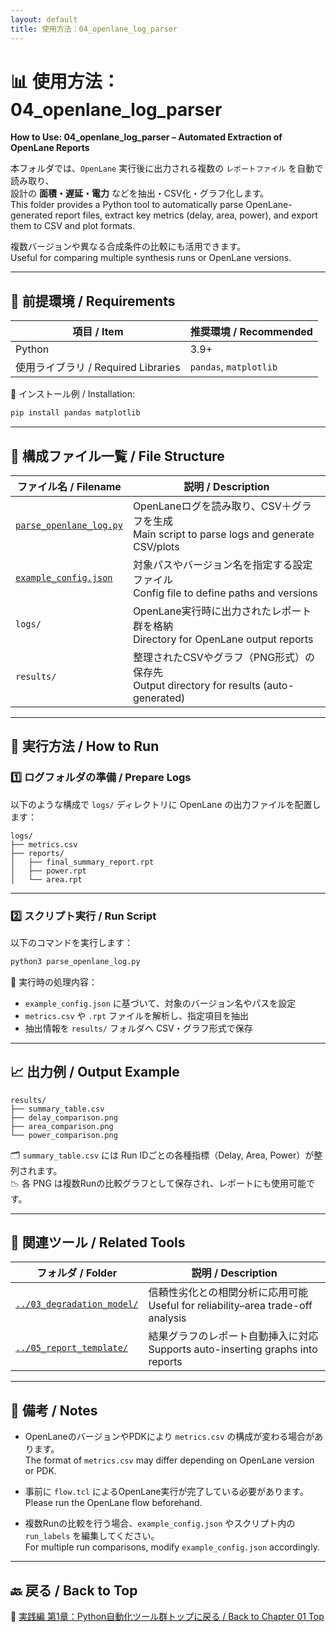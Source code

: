 ```yaml
---
layout: default
title: 使用方法：04_openlane_log_parser
---
```


# 📊 使用方法：04_openlane_log_parser  
**How to Use: 04_openlane_log_parser – Automated Extraction of OpenLane Reports**

本フォルダでは、`OpenLane` 実行後に出力される複数の `レポートファイル` を自動で読み取り、  
設計の **面積・遅延・電力** などを抽出・CSV化・グラフ化します。  
This folder provides a Python tool to automatically parse OpenLane-generated report files, extract key metrics (delay, area, power), and export them to CSV and plot formats.

複数バージョンや異なる合成条件の比較にも活用できます。  
Useful for comparing multiple synthesis runs or OpenLane versions.

---

## 🔧 前提環境 / Requirements

| 項目 / Item | 推奨環境 / Recommended |
|-------------|------------------------|
| Python | 3.9+ |
| 使用ライブラリ / Required Libraries | `pandas`, `matplotlib` |

🔽 インストール例 / Installation:

```bash
pip install pandas matplotlib
```

---

## 📁 構成ファイル一覧 / File Structure

| ファイル名 / Filename | 説明 / Description |
|------------------------|---------------------|
| [`parse_openlane_log.py`](parse_openlane_log.py) | OpenLaneログを読み取り、CSV＋グラフを生成<br>Main script to parse logs and generate CSV/plots |
| [`example_config.json`](example_config.json) | 対象パスやバージョン名を指定する設定ファイル<br>Config file to define paths and versions |
| `logs/` | OpenLane実行時に出力されたレポート群を格納<br>Directory for OpenLane output reports |
| `results/` | 整理されたCSVやグラフ（PNG形式）の保存先<br>Output directory for results (auto-generated) |

---

## 🚀 実行方法 / How to Run

### 1️⃣ ログフォルダの準備 / Prepare Logs

以下のような構成で `logs/` ディレクトリに OpenLane の出力ファイルを配置します：

```text
logs/
├── metrics.csv
├── reports/
│   ├── final_summary_report.rpt
│   ├── power.rpt
│   └── area.rpt
```

---

### 2️⃣ スクリプト実行 / Run Script

以下のコマンドを実行します：

```bash
python3 parse_openlane_log.py
```

📌 実行時の処理内容：

- `example_config.json` に基づいて、対象のバージョン名やパスを設定  
- `metrics.csv` や `.rpt` ファイルを解析し、指定項目を抽出  
- 抽出情報を `results/` フォルダへ CSV・グラフ形式で保存

---

## 📈 出力例 / Output Example

```text
results/
├── summary_table.csv
├── delay_comparison.png
├── area_comparison.png
└── power_comparison.png
```

🗂️ `summary_table.csv` には Run IDごとの各種指標（Delay, Area, Power）が整列されます。  
📉 各 PNG は複数Runの比較グラフとして保存され、レポートにも使用可能です。

---

## 🔗 関連ツール / Related Tools

| フォルダ / Folder | 説明 / Description |
|------------------|---------------------|
| [`../03_degradation_model/`](../03_degradation_model/) | 信頼性劣化との相関分析に応用可能<br>Useful for reliability–area trade-off analysis |
| [`../05_report_template/`](../05_report_template/) | 結果グラフのレポート自動挿入に対応<br>Supports auto-inserting graphs into reports |

---

## 📝 備考 / Notes

- OpenLaneのバージョンやPDKにより `metrics.csv` の構成が変わる場合があります。  
  The format of `metrics.csv` may differ depending on OpenLane version or PDK.

- 事前に `flow.tcl` によるOpenLane実行が完了している必要があります。  
  Please run the OpenLane flow beforehand.

- 複数Runの比較を行う場合、`example_config.json` やスクリプト内の `run_labels` を編集してください。  
  For multiple run comparisons, modify `example_config.json` accordingly.

---

## 🔙 戻る / Back to Top

📂 [実践編 第1章：Python自動化ツール群トップに戻る / Back to Chapter 01 Top](../README.md)
